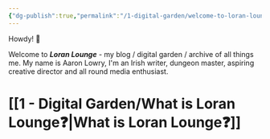 ```yaml
---
{"dg-publish":true,"permalink":"/1-digital-garden/welcome-to-loran-lounge/","tags":["gardenEntry"],"created":"2025-05-30T15:12:28.147+02:00","updated":"2025-06-10T00:41:55.968+02:00"}
---
```


Howdy! 👋

Welcome to ***Loran Lounge*** - my blog / digital garden / archive of all things me. My name is Aaron Lowry, I'm an Irish writer, dungeon master, aspiring creative director and all round media enthusiast.
# [[1 - Digital Garden/What is Loran Lounge❓\|What is Loran Lounge❓]]
